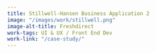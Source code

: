 ```yaml
---
title: Stillwell-Hansen Business Application 2
image: "/images/work/stillwell.png"
image-alt-title: Freshdirect
work-tags: UI & UX / Front End Dev
work-link: "/case-study/"
---
```


